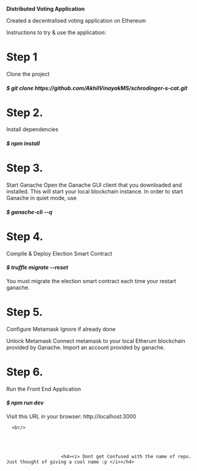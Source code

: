 <b>Distributed Voting Application</b>

Created a decentralised voting application on Ethereum 

Instructions to try & use the application:

<h1>Step 1</h1>
Clone the project
<h4><i>$ git clone https://github.com/AkhilVinayakMS/schrodinger-s-cat.git </h4></i>

<h1>Step 2.</h1>

Install dependencies

<h4><i>$ npm install </h4></i>


<h1>Step 3.</h1>
  
 Start Ganache
Open the Ganache GUI client that you downloaded and installed. This will start your local blockchain instance.
In order to start Ganache in quiet mode, use

 <h4><i>$ ganache-cli --q</h4></i>

<h1>Step 4.</h1>

Compile & Deploy Election Smart Contract

<h4><i>$ truffle migrate --reset </h4></i>
  
You must migrate the election smart contract each time your restart ganache.

<h1>Step 5.</h1> 

Configure Metamask
Ignore if already done

Unlock Metamask
Connect metamask to your local Etherum blockchain provided by Ganache.
Import an account provided by ganache.

<h1>Step 6.</h1> 
Run the Front End Application
<h4><i> $ npm run dev  </h4></i>
Visit this URL in your browser:
                          http://localhost:3000
                          
      <br/>   
   <br/> 
   <br/>                      
                          
                        <h4><i> Dont get Confused with the name of repo. Just thought of giving a cool name :p </i></h4>  
   <br/>   
   <br/> 
   <br/> 






